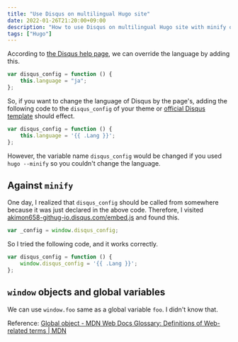 ```yaml
---
title: "Use Disqus on multilingual Hugo site"
date: 2022-01-26T21:20:00+09:00
description: "How to use Disqus on multilingual Hugo site with minify option"
tags: ["Hugo"]
---
```


According to [the Disqus help page](https://help.disqus.com/en/articles/1717203-multi-lingual-websites), we can override the language by adding this.

```javascript
var disqus_config = function () {
	this.language = "ja";
};
```

So, if you want to change the language of Disqus by the page's, adding the following code to the `disqus_config` of your theme or [official Disqus template](https://github.com/gohugoio/hugo/blob/master/tpl/tplimpl/embedded/templates/disqus.html) should effect.

```javascript
var disqus_config = function () {
	this.language = '{{ .Lang }}';
};
```

However, the variable name `disqus_config` would be changed if you used `hugo --minify` so you couldn't change the language.

## Against `minify`
One day, I realized that `disqus_config` should be called from somewhere because it was just declared in the above code.
Therefore, I visited [akimon658-githug-io.disqus.com/embed.js](https://akimon658-github-io.disqus.com/embed.js) and found this.

```javascript
var _config = window.disqus_config;
```

So I tried the following code, and it works correctly.

```javascript
var disqus_config = function () {
	window.disqus_config = '{{ .Lang }}';
};
```

## `window` objects and global variables
We can use `window.foo` same as a global variable `foo`.
I didn't know that.

Reference: [Global object - MDN Web Docs Glossary: Definitions of Web-related terms | MDN](https://developer.mozilla.org/en-US/docs/Glossary/Global_object)
